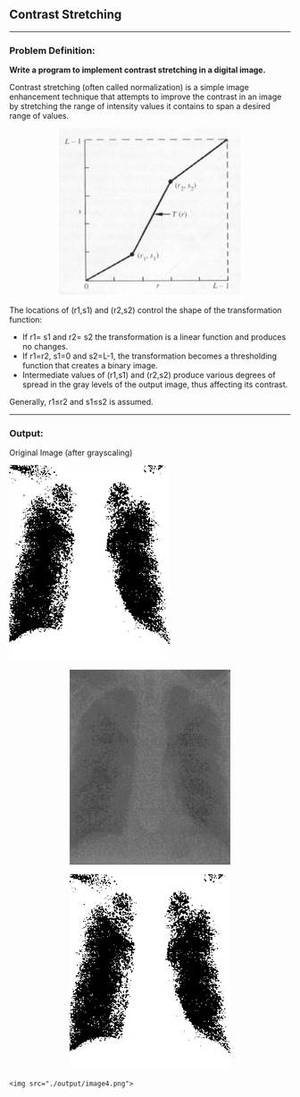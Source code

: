 ## Contrast Stretching

-----------------------------------------
### Problem Definition:
**Write a program to implement contrast stretching in a digital image.**

Contrast stretching (often called normalization) is a simple image enhancement technique that attempts to improve the contrast in an image by stretching the range of intensity values it contains to span a desired range of values.

<p align="center">
    <img height=300px src="./contrast-stretching.png">
</p>

The locations of (r1,s1) and (r2,s2) control the shape of the transformation function:
* If r1= s1 and r2= s2 the transformation is a linear function and produces no changes.
* If r1=r2, s1=0 and s2=L-1, the transformation becomes a thresholding function that creates a binary image.
* Intermediate values of (r1,s1) and (r2,s2) produce various degrees of spread in the gray levels of the output image, thus affecting its contrast.

Generally, r1≤r2 and s1≤s2 is assumed.


------------------------------------------
### Output:

<p align="center">
    <p>Original Image (after grayscaling)</p>
    <img src="./output/image1.png">
</p>

<p align="center">
    <img src="./output/image2.png">
</p>

<p align="center">
    <img src="./output/image3.png">
</p>

<p align="center">
    
    <img src="./output/image4.png">
</p>
